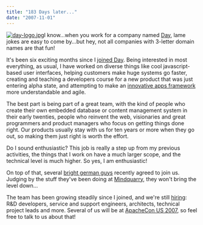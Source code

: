 ```yaml
---
title: "183 Days later..."
date: "2007-11-01"
---
```


[![day-logo.jpg](images/day-logo.jpg)](http://www.day.com)I know...when you work for a company named [Day](http://www.day.com), lame jokes are easy to come by...but hey, not all companies with 3-letter domain names are that fun!

It's been six exciting months since I [joined Day](http://codeconsult.ch/bertrand/archives/000769.html). Being interested in most everything, as usual, I have worked on diverse things like cool javascript-based user interfaces, helping customers make huge systems go faster, creating and teaching a developers course for a new product that was just entering alpha state, and attempting to make an [innovative apps framework](http://incubator.apache.org/sling) more understandable and agile.

The best part is being part of a great team, with the kind of people who create their own embedded database or content management system in their early twenties, people who reinvent the web, visionaries and great programmers and product managers who focus on getting things done right. Our products usually stay with us for ten years or more when they go out, so making them just right is worth the effort.

Do I sound enthusiastic? This job is really a step up from my previous activities, the things that I work on have a much larger scope, and the technical level is much higher. So yes, I am enthusiastic!

On top of that, several [bright german guys](http://weblogs.goshaky.com/weblogs/lars/entry/a_new_day_a_new) recently agreed to join us. Judging by the stuff they've been doing at [Mindquarry](http://www.mindquarry.com/), they won't bring the level down...

The team has been growing steadily since I joined, and we're still [hiring](http://www.day.com/site/en/index/jobs.html): R&D developers, service and support engineers, architects, technical project leads and more. Several of us will be at [ApacheCon US 2007](http://www.us.apachecon.com/), so feel free to talk to us about that!
